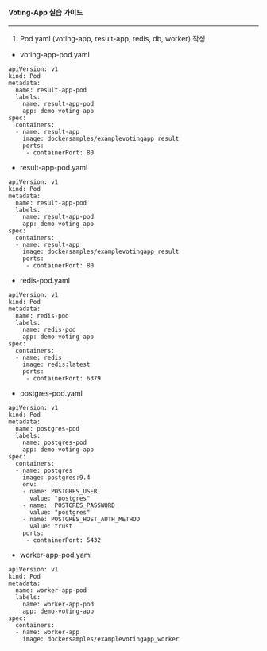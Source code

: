 #### Voting-App 실습 가이드
----

1. Pod yaml (voting-app, result-app, redis, db, worker) 작성
  - voting-app-pod.yaml
  ```
  apiVersion: v1
  kind: Pod
  metadata:
    name: result-app-pod
    labels:
      name: result-app-pod
      app: demo-voting-app
  spec:
    containers:
    - name: result-app
      image: dockersamples/examplevotingapp_result
      ports:
       - containerPort: 80
  ```
  
  - result-app-pod.yaml
  ```
  apiVersion: v1
  kind: Pod
  metadata:
    name: result-app-pod
    labels:
      name: result-app-pod
      app: demo-voting-app
  spec:
    containers:
    - name: result-app
      image: dockersamples/examplevotingapp_result
      ports:
       - containerPort: 80
  ```
  
  - redis-pod.yaml
  ```
  apiVersion: v1
  kind: Pod
  metadata:
    name: redis-pod
    labels:
      name: redis-pod
      app: demo-voting-app
  spec:
    containers:
    - name: redis
      image: redis:latest
      ports:
       - containerPort: 6379
  ```
  
  - postgres-pod.yaml
  ```
  apiVersion: v1
  kind: Pod
  metadata:
    name: postgres-pod
    labels:
      name: postgres-pod
      app: demo-voting-app
  spec:
    containers:
    - name: postgres
      image: postgres:9.4
      env:
      - name: POSTGRES_USER
        value: "postgres"
      - name:  POSTGRES_PASSWORD
        value: "postgres"
      - name: POSTGRES_HOST_AUTH_METHOD
        value: trust
      ports:
       - containerPort: 5432
  ```
  
  - worker-app-pod.yaml
  ```
  apiVersion: v1
  kind: Pod
  metadata:
    name: worker-app-pod
    labels:
      name: worker-app-pod
      app: demo-voting-app
  spec:
    containers:
    - name: worker-app
      image: dockersamples/examplevotingapp_worker
  ```
  
